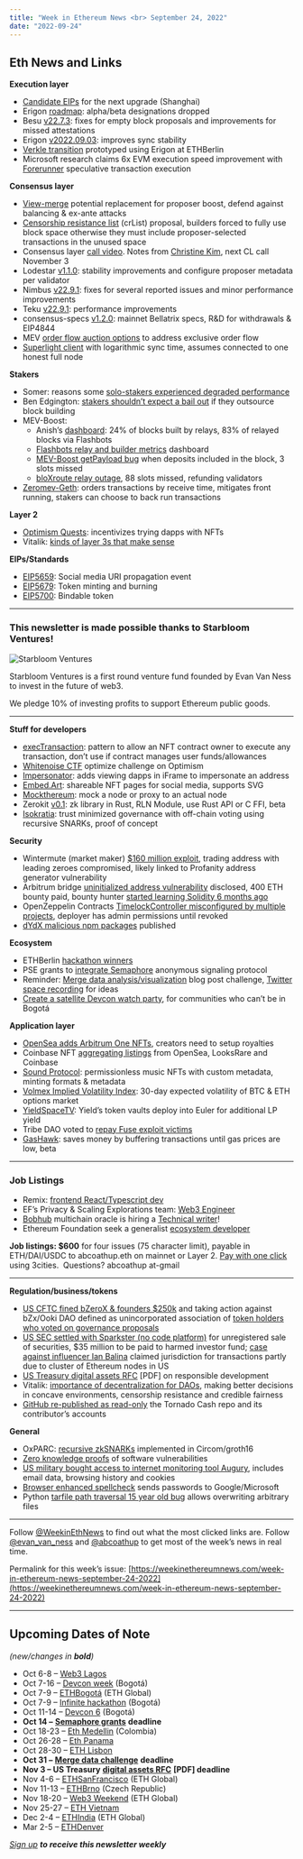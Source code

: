 ```yaml
---
title: "Week in Ethereum News <br> September 24, 2022"
date: "2022-09-24"
---
```


## **Eth News and Links**

**Execution layer**

- [Candidate EIPs](https://ethereum-magicians.org/tag/shanghai-candidate) for the next upgrade (Shanghai)
- Erigon [roadmap](https://erigon.substack.com/p/post-merge-release-of-erigon-dropping): alpha/beta designations dropped
- Besu [v22.7.3](https://github.com/hyperledger/besu/releases/tag/22.7.3): fixes for empty block proposals and improvements for missed attestations
- Erigon [v2022.09.03](https://github.com/ledgerwatch/erigon/releases/tag/v2022.09.03): improves sync stability
- [Verkle transition](https://twitter.com/GiulioRebuffo/status/1571125136060977154) prototyped using Erigon at ETHBerlin
- Microsoft research claims 6x EVM execution speed improvement with [Forerunner](https://twitter.com/yorkerhodes/status/1572753966206943232) speculative transaction execution

**Consensus layer**

- [View-merge](https://ethresear.ch/t/view-merge-as-a-replacement-for-proposer-boost/13739) potential replacement for proposer boost, defend against balancing & ex-ante attacks
- [Censorship resistance list](https://notes.ethereum.org/@fradamt/H1ZqdtrBF) (crList) proposal, builders forced to fully use block space otherwise they must include proposer-selected transactions in the unused space
- Consensus layer [call video](https://www.youtube.com/watch?v=_yogw67HxZY&t=298s). Notes from [Christine Kim](https://twitter.com/christine_dkim/status/1573105520080289792), next CL call November 3
- Lodestar [v1.1.0](https://github.com/ChainSafe/lodestar/releases/tag/v1.1.0): stability improvements and configure proposer metadata per validator
- Nimbus [v22.9.1](https://github.com/status-im/nimbus-eth2/releases/tag/v22.9.1): fixes for several reported issues and minor performance improvements
- Teku [v22.9.1](https://github.com/ConsenSys/teku/releases/tag/22.9.1): performance improvements
- consensus-specs [v1.2.0](https://github.com/ethereum/consensus-specs/releases/tag/v1.2.0): mainnet Bellatrix specs, R&D for withdrawals & EIP4844
- MEV [order flow auction options](https://collective.flashbots.net/t/order-flow-auctions-and-centralisation-ii-order-flow-auctions/284) to address exclusive order flow
- [Superlight client](https://twitter.com/dionyziz/status/1572068211465519108) with logarithmic sync time, assumes connected to one honest full node

**Stakers**

- Somer: reasons some [solo-stakers experienced degraded performance](https://twitter.com/SomerEsat/status/1572518098523271170)
- Ben Edgington: [stakers shouldn’t expect a bail out](https://twitter.com/benjaminion_xyz/status/1572657858038177793) if they outsource block building
- MEV-Boost:
    - Anish’s [dashboard](https://www.mevboost.org/): 24% of blocks built by relays, 83% of relayed blocks via Flashbots
    - [Flashbots relay and builder metrics](https://transparency.flashbots.net/) dashboard
    - [MEV-Boost getPayload bug](https://collective.flashbots.net/t/post-mortem-on-the-mev-boost-getpayload-bug-when-deposits-were-included-fixed-in-mev-boost-v1-3-1-on-friday-16-9/311) when deposits included in the block, 3 slots missed
    - [bloXroute relay outage](https://twitter.com/eyalmarkov/status/1572616363054612486), 88 slots missed, refunding validators
- [Zeromev-Geth](https://twitter.com/pmcgoohancrypto/status/1572587801836916742): orders transactions by receive time, mitigates front running, stakers can choose to back run transactions

**Layer 2**

- [Optimism Quests](https://dev.optimism.io/quests/): incentivizes trying dapps with NFTs
- Vitalik: [kinds of layer 3s that make sense](https://vitalik.ca/general/2022/09/17/layer_3.html)

**EIPs/Standards**

- [EIP5659](https://github.com/ethereum/EIPs/pull/5659/files): Social media URI propagation event
- [EIP5679](https://eips.ethereum.org/EIPS/eip-5679): Token minting and burning
- [EIP5700](https://github.com/ethereum/EIPs/pull/5700/files): Bindable token

* * *

### **This newsletter is made possible thanks to** Starbloom Ventures!

![Starbloom Ventures](https://weekinethereumnews.com/wp-content/uploads/2021/11/Screenshot-from-2021-11-19-15-25-51.png)

Starbloom Ventures is a first round venture fund founded by Evan Van Ness to invest in the future of web3.

We pledge 10% of investing profits to support Ethereum public goods.

* * *

**Stuff for developers**

- [execTransaction](https://twitter.com/w1nt3r_eth/status/1572633281094647809): pattern to allow an NFT contract owner to execute any transaction, don’t use if contract manages user funds/allowances
- [Whitenoise CTF](https://twitter.com/vex_0x/status/1572257586656980992) optimize challenge on Optimism
- [Impersonator](https://twitter.com/apoorvlathey/status/1572344831648886784): adds viewing dapps in iFrame to impersonate an address
- [Embed.Art](https://github.com/wighawag/embed-art#readme): shareable NFT pages for social media, supports SVG
- [Mockthereum](https://github.com/httptoolkit/mockthereum#readme): mock a node or proxy to an actual node
- Zerokit [v0.1](https://github.com/vacp2p/zerokit/releases/tag/v0.1): zk library in Rust, RLN Module, use Rust API or C FFI, beta
- [Isokratia](https://nibnalin.me/dust-nib/isokratia.html): trust minimized governance with off-chain voting using recursive SNARKs, proof of concept

**Security**

- Wintermute (market maker) [$160 million exploit](https://twitter.com/evgenygaevoy/status/1572329148411936770), trading address with leading zeroes compromised, likely linked to Profanity address generator vulnerability
- Arbitrum bridge [uninitialized address vulnerability](https://medium.com/@0xriptide/hackers-in-arbitrums-inbox-ca23272641a2) disclosed, 400 ETH bounty paid, bounty hunter [started learning Solidity 6 months ago](https://twitter.com/0xriptide/status/1572936443751702531)
- OpenZeppelin Contracts [TimelockController misconfigured by multiple projects](https://github.com/OpenZeppelin/openzeppelin-contracts/issues/3720), deployer has admin permissions until revoked
- [dYdX malicious npm packages](https://www.mend.io/resources/blog/popular-cryptocurrency-exchange-dydx-has-had-its-npm-account-hacked/) published

**Ecosystem**

- ETHBerlin [hackathon winners](https://ethberlin.devfolio.co/projects?show_winners=true)
- PSE grants to [integrate Semaphore](https://mirror.xyz/privacy-scaling-explorations.eth/g5WjOtK4R3rYfLKyqpSXsbNBcj36jzsjgnV2KT2rthM) anonymous signaling protocol
- Reminder: [Merge data analysis/visualization](https://esp.ethereum.foundation/merge-data-challenge) blog post challenge, [Twitter space recording](https://twitter.com/dannyryan/status/1572987347716939776) for ideas
- [Create a satellite Devcon watch party](https://forum.devcon.org/t/launching-devcon-satellites/1364), for communities who can’t be in Bogotá

**Application layer**

- [OpenSea adds Arbitrum One NFTs](https://twitter.com/opensea/status/1572638029457788929), creators need to setup royalties
- Coinbase NFT [aggregating listings](https://twitter.com/coinbase_nft/status/1572717888557166592) from OpenSea, LooksRare and Coinbase
- [Sound Protocol](https://sound.mirror.xyz/t7GDH8RF6XbHLwbHb_R6QLnDTaln0KdGhExBgul6OXY): permissionless music NFTs with custom metadata, minting formats & metadata
- [Volmex Implied Volatility Index](https://blog.volmex.finance/introducing-viv/): 30-day expected volatility of BTC & ETH options market
- [YieldSpaceTV](https://medium.com/yield-protocol/yieldspacetv-our-next-generation-amm-is-live-5bb57e5a9754): Yield’s token vaults deploy into Euler for additional LP yield
- Tribe DAO voted to [repay Fuse exploit victims](https://twitter.com/joey__santoro/status/1571898748405714947)
- [GasHawk](https://gashawk.io/): saves money by buffering transactions until gas prices are low, beta

* * *

### **Job Listings**

- Remix: [frontend React/Typescript dev](https://jobs.lever.co/ethereumfoundation/2c293808-48ed-4994-b0e0-14a8986e6ff3)
- EF’s Privacy & Scaling Explorations team: [Web3 Engineer](https://jobs.lever.co/ethereumfoundation/ece6534a-b946-4996-b7e7-713bd1ec0353?lever-origin=applied&lever-source%5B%5D=Week%20in%20Ethereum)
- [Bobhub](https://bobhub.xyz/) multichain oracle is hiring a [Technical writer](https://bobhub.gitbook.io/bobhub/)!
- Ethereum Foundation seek a generalist [ecosystem developer](https://jobs.lever.co/ethereumfoundation/6b80a26f-7db3-4415-8339-a3543a967998?lever-origin=applied&lever-source%5B%5D=Week%20in%20Ethereum)

**Job listings: $600** for four issues (75 character limit), payable in ETH/DAI/USDC to abcoathup.eth on mainnet or Layer 2. [Pay with one click](https://3cities.xyz/#/pay?c=H4sIAHqco2IAAyXOMU6EQBSA4atMqVbAgGjJuqzGmI3JrrHcDMODnQAz5L03ERsTLey9gtJop8bGUk-xt5HE4m-__A_vPbreEZRZjQAdWH58ZZeVJQLR7iAYQglFKeNYVipJ0mQR5EWYSpCRnB_F4fEijZPopJqFz5v-Z9xg3_-O1jHsTq8BGmGsyHkLCL4TS7ghce4KcWGIja1F5XDKozBEHkjs3aWJ0FuFSjOgaE1neP-jdbXRqs2IgNdGN4AvV6v5t-qct5zRzNRL3xWAZzCsGCf3LRgiqWV8GASfxKgY6ttLhGq6sBro_otdA_afygfdejLO0tM4qes_d-LI2xABAAA) using 3cities.  Questions? abcoathup at-gmail

* * *

**Regulation/business/tokens**

- [US CFTC fined bZeroX & founders $250k](https://www.cftc.gov/PressRoom/PressReleases/8590-22) and taking action against bZx/Ooki DAO defined as unincorporated association of [token holders who voted on governance proposals](https://www.cftc.gov/PressRoom/SpeechesTestimony/mersingerstatement092222)
- [US SEC settled with Sparkster (no code platform)](https://www.sec.gov/news/press-release/2022-167) for unregistered sale of securities, $35 million to be paid to harmed investor fund; [case against influencer Ian Balina](https://twitter.com/TuurDemeester/status/1572046089888333826) claimed jurisdiction for transactions partly due to cluster of Ethereum nodes in US
- [US Treasury digital assets RFC](https://public-inspection.federalregister.gov/2022-20279.pdf) \[PDF\] on responsible development
- Vitalik: [importance of decentralization for DAOs](https://vitalik.eth.limo/general/2022/09/20/daos.html), making better decisions in concave environments, censorship resistance and credible fairness
- [GitHub re-published as read-only](https://github.com/tornadocash) the Tornado Cash repo and its contributor’s accounts

**General**

- OxPARC: [recursive zkSNARKs](https://0xparc.org/blog/groth16-recursion) implemented in Circom/groth16
- [Zero knowledge proofs](https://eprint.iacr.org/2022/1223) of software vulnerabilities
- [US military bought access to internet monitoring tool Augury](https://www.vice.com/en/article/y3pnkw/us-military-bought-mass-monitoring-augury-team-cymru-browsing-email-data), includes email data, browsing history and cookies
- [Browser enhanced spellcheck](https://www.bleepingcomputer.com/news/security/google-microsoft-can-get-your-passwords-via-web-browsers-spellcheck/) sends passwords to Google/Microsoft
- Python [tarfile path traversal 15 year old bug](https://www.bleepingcomputer.com/news/security/unpatched-15-year-old-python-bug-allows-code-execution-in-350k-projects/) allows overwriting arbitrary files

* * *

Follow [@WeekinEthNews](https://twitter.com/WeekInEthNews) to find out what the most clicked links are. Follow [@evan\_van\_ness](https://twitter.com/evan_van_ness) and [@abcoathup](https://twitter.com/abcoathup) to get most of the week’s news in real time.

Permalink for this week’s issue: [https://weekinethereumnews.com/week-in-ethereum-news-september-24-2022](https://weekinethereumnews.com/week-in-ethereum-news-september-24-2022)

* * *

## **Upcoming Dates of Note**

_(new/changes in_ **_bold_**_)_

- Oct 6-8 – [Web3 Lagos](https://event.web3bridge.com/)
- Oct 7-16 – [Devcon week](https://devcon.org/en/devcon-week/) (Bogotá)
- Oct 7-9 – [ETHBogotá](https://bogota.ethglobal.com/) (ETH Global)
- Oct 7-9 – [Infinite hackathon](https://infinite-hackathons.eth.limo/) (Bogotá)
- Oct 11-14 – [Devcon 6](https://devcon.org/) (Bogotá)
- **Oct 14 –** [**Semaphore grants**](https://esp.ethereum.foundation/semaphore-grants) **deadline**
- Oct 18-23 – [Eth Medellin](https://www.ethmedellin.co/) (Colombia)
- Oct 26-28 – [Eth Panama](https://twitter.com/EthPanama)
- Oct 28-30 – [ETH Lisbon](https://www.ethlisbon.org/)
- **Oct 31 –** [**Merge data challenge**](https://esp.ethereum.foundation/merge-data-challenge) **deadline**
- **Nov 3 – US Treasury** [**digital assets RFC**](https://public-inspection.federalregister.gov/2022-20279.pdf) **\[PDF\] deadline**
- Nov 4-6 – [ETHSanFrancisco](https://sf.ethglobal.com/) (ETH Global)
- Nov 11-13 – [ETHBrno](https://mirror.xyz/ethbrno.eth/6BH9cUVuD85hy5O0L5cOOOE7niSA9Yo5eWsXVzKOlO4) (Czech Republic)
- Nov 18-20 – [Web3 Weekend](https://web3weekend.ethglobal.com/) (ETH Global)
- Nov 25-27 – [ETH Vietnam](https://www.eth-vietnam.com/)
- Dec 2-4 – [ETHIndia](https://ethindia.co/) (ETH Global)
- Mar 2-5 – [ETHDenver](https://www.ethdenver.com/)

[_Sign up_](https://weekinethereum.substack.com/subscribe#about) **_to receive this newsletter weekly_**
